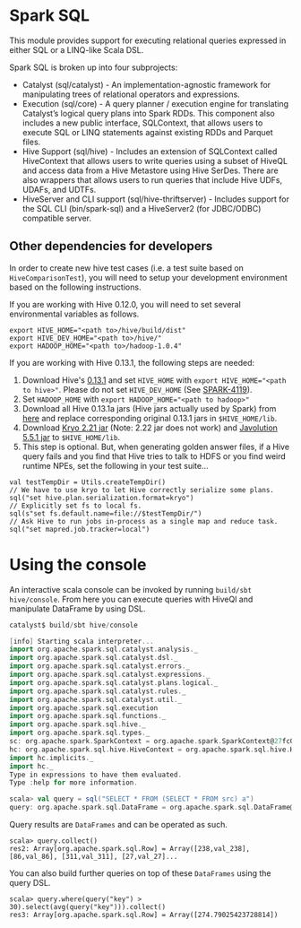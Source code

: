 Spark SQL
=========

This module provides support for executing relational queries expressed in either SQL or a LINQ-like Scala DSL.

Spark SQL is broken up into four subprojects:
 - Catalyst (sql/catalyst) - An implementation-agnostic framework for manipulating trees of relational operators and expressions.
 - Execution (sql/core) - A query planner / execution engine for translating Catalyst’s logical query plans into Spark RDDs.  This component also includes a new public interface, SQLContext, that allows users to execute SQL or LINQ statements against existing RDDs and Parquet files.
 - Hive Support (sql/hive) - Includes an extension of SQLContext called HiveContext that allows users to write queries using a subset of HiveQL and access data from a Hive Metastore using Hive SerDes.  There are also wrappers that allows users to run queries that include Hive UDFs, UDAFs, and UDTFs.
 - HiveServer and CLI support (sql/hive-thriftserver) - Includes support for the SQL CLI (bin/spark-sql) and a HiveServer2 (for JDBC/ODBC) compatible server.


Other dependencies for developers
---------------------------------
In order to create new hive test cases (i.e. a test suite based on `HiveComparisonTest`),
you will need to setup your development environment based on the following instructions.

If you are working with Hive 0.12.0, you will need to set several environmental variables as follows.

```
export HIVE_HOME="<path to>/hive/build/dist"
export HIVE_DEV_HOME="<path to>/hive/"
export HADOOP_HOME="<path to>/hadoop-1.0.4"
```

If you are working with Hive 0.13.1, the following steps are needed:

1. Download Hive's [0.13.1](https://archive.apache.org/dist/hive/hive-0.13.1) and set `HIVE_HOME` with `export HIVE_HOME="<path to hive>"`. Please do not set `HIVE_DEV_HOME` (See [SPARK-4119](https://issues.apache.org/jira/browse/SPARK-4119)).
2. Set `HADOOP_HOME` with `export HADOOP_HOME="<path to hadoop>"`
3. Download all Hive 0.13.1a jars (Hive jars actually used by Spark) from [here](http://mvnrepository.com/artifact/org.spark-project.hive) and replace corresponding original 0.13.1 jars in `$HIVE_HOME/lib`.
4. Download [Kryo 2.21 jar](http://mvnrepository.com/artifact/com.esotericsoftware.kryo/kryo/2.21) (Note: 2.22 jar does not work) and [Javolution 5.5.1 jar](http://mvnrepository.com/artifact/javolution/javolution/5.5.1) to `$HIVE_HOME/lib`.
5. This step is optional. But, when generating golden answer files, if a Hive query fails and you find that Hive tries to talk to HDFS or you find weird runtime NPEs, set the following in your test suite...

```
val testTempDir = Utils.createTempDir()
// We have to use kryo to let Hive correctly serialize some plans.
sql("set hive.plan.serialization.format=kryo")
// Explicitly set fs to local fs.
sql(s"set fs.default.name=file://$testTempDir/")
// Ask Hive to run jobs in-process as a single map and reduce task.
sql("set mapred.job.tracker=local")
```

Using the console
=================
An interactive scala console can be invoked by running `build/sbt hive/console`.
From here you can execute queries with HiveQl and manipulate DataFrame by using DSL.

```scala
catalyst$ build/sbt hive/console

[info] Starting scala interpreter...
import org.apache.spark.sql.catalyst.analysis._
import org.apache.spark.sql.catalyst.dsl._
import org.apache.spark.sql.catalyst.errors._
import org.apache.spark.sql.catalyst.expressions._
import org.apache.spark.sql.catalyst.plans.logical._
import org.apache.spark.sql.catalyst.rules._
import org.apache.spark.sql.catalyst.util._
import org.apache.spark.sql.execution
import org.apache.spark.sql.functions._
import org.apache.spark.sql.hive._
import org.apache.spark.sql.types._
sc: org.apache.spark.SparkContext = org.apache.spark.SparkContext@27fc0441
hc: org.apache.spark.sql.hive.HiveContext = org.apache.spark.sql.hive.HiveContext@127b5be9
import hc.implicits._
import hc._
Type in expressions to have them evaluated.
Type :help for more information.

scala> val query = sql("SELECT * FROM (SELECT * FROM src) a")
query: org.apache.spark.sql.DataFrame = org.apache.spark.sql.DataFrame@74448eed
```

Query results are `DataFrames` and can be operated as such.
```
scala> query.collect()
res2: Array[org.apache.spark.sql.Row] = Array([238,val_238], [86,val_86], [311,val_311], [27,val_27]...
```

You can also build further queries on top of these `DataFrames` using the query DSL.
```
scala> query.where(query("key") > 30).select(avg(query("key"))).collect()
res3: Array[org.apache.spark.sql.Row] = Array([274.79025423728814])
```
